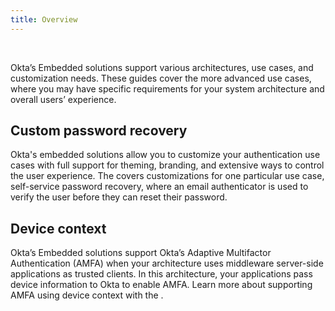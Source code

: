 ```yaml
---
title: Overview
---
```


<ApiLifecycle access="ie" /><br>

Okta’s Embedded solutions support various architectures, use cases, and customization needs. These guides cover the more advanced use cases, where you may have specific requirements for your system architecture and overall users’ experience.

## Custom password recovery

Okta's embedded solutions allow you to customize your authentication use cases with full support for theming, branding, and extensive ways to control the user experience. The <StackSnippet snippet="customsspr" inline /> covers customizations for one particular use case, self-service password recovery, where an email authenticator is used to verify the user before they can reset their password.

## Device context

Okta’s Embedded solutions support Okta’s Adaptive Multifactor Authentication (AMFA) when your architecture uses middleware server-side applications as trusted clients. In this architecture, your applications pass device information to Okta to enable AMFA. Learn more about supporting AMFA using device context with the <StackSnippet snippet="devicecontext" inline /> .
